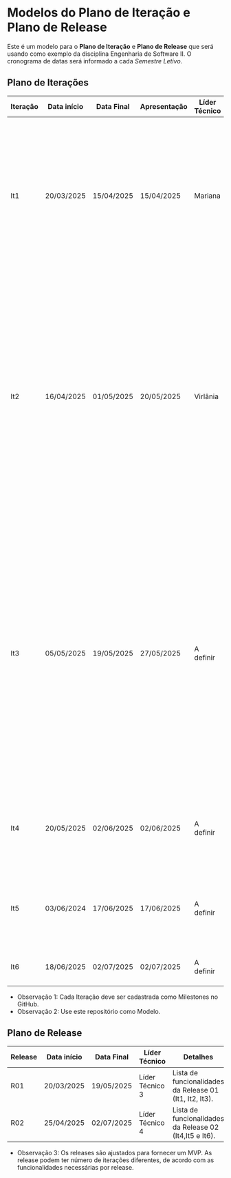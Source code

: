# Modelos do Plano de Iteração e Plano de Release

Este é um modelo para o **Plano de Iteração** e **Plano de Release** que será usando como exemplo da disciplina Engenharia de Software II. O cronograma de datas será informado a cada *Semestre Letivo*.

## Plano de Iterações

Iteração | Data início | Data Final | Apresentação | Líder Técnico   | Detalhes
-------- | ----------- | ---------- | ------------ | -------   | -------
It1      |   20/03/2025  | 15/04/2025 | 15/04/2025   | Mariana | Criar Documento de Visão, Modelo Conceitual, Lista de User Stories, Plano de Iteração e Plano de Release, Detalhar User Stories para a Iteração 2, Implementar User Stories (US03 - Manter Serviço).
It2      |   16/04/2025  | 01/05/2025 | 20/05/2025   | Virlânia | Detalhar User Stories (US01 - Manter Aluno, US02 - Manter Funcionário, US03 - Manter Serviço e US04 - Registrar Aula), Implementar User Stories (US01 - Manter Aluno, US02 - Manter Funcionário, US07 - Cadastrar Plano), Testar User Stories (US03 - Manter Serviço), Deploy da Iteração().
It3      | 05/05/2025  | 19/05/2025 | 27/05/2025   | A definir | Detalhar User Stories (US05 - Agendamento, US06 - Registrar pagamento e US07 - Cadastrar Plano), Implementar User Stories (US04 - Registrar Aula, US05 - Agendamento, US06 - Registrar pagamento), Testar User Stories (US01 - Manter Aluno, US02 - Manter Funcionário, US03 - Manter Serviço, US07 - Cadastrar Plano), Deploy da Iteração.
It4      | 20/05/2025  | 02/06/2025 | 02/06/2025   | A definir | Detalhar User Stories (a definir), Implementar User Stories (), Testar User Stories (), Deploy da Iteração.
It5      | 03/06/2024  | 17/06/2025 | 17/06/2025  | A definir | Detalhar User Stories (a definir), Implementar User Stories (), Testar User Stories (), Deploy da Iteração.
It6      | 18/06/2025  | 02/07/2025 | 02/07/2025   | A definir | Correções de Bugs, Testes, e Entrega do Projeto.

* Observação 1: Cada Iteração deve ser cadastrada como Milestones no GitHub.
* Observação 2: Use este repositório como Modelo.

## Plano de Release

Release | Data início | Data Final | Líder Técnico   | Detalhes
------- | ----------- | ---------- | --------- | --------
R01     | 20/03/2025  | 19/05/2025 | Líder Técnico 3 | Lista de funcionalidades da Release 01 (It1, It2, It3).
R02     | 25/04/2025  | 02/07/2025 | Líder Técnico 4 | Lista de funcionalidades da Release 02 (It4,It5 e It6).

* Observação 3: Os releases são ajustados para fornecer um MVP. As release podem ter número de iterações diferentes, de acordo com as funcionalidades necessárias por release.
